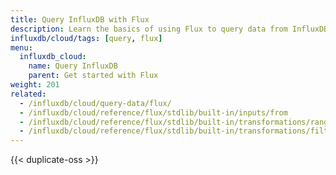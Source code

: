 ```yaml
---
title: Query InfluxDB with Flux
description: Learn the basics of using Flux to query data from InfluxDB.
influxdb/cloud/tags: [query, flux]
menu:
  influxdb_cloud:
    name: Query InfluxDB
    parent: Get started with Flux
weight: 201
related:
  - /influxdb/cloud/query-data/flux/
  - /influxdb/cloud/reference/flux/stdlib/built-in/inputs/from
  - /influxdb/cloud/reference/flux/stdlib/built-in/transformations/range
  - /influxdb/cloud/reference/flux/stdlib/built-in/transformations/filter
---
```


{{< duplicate-oss >}}